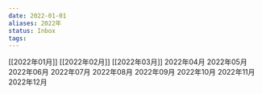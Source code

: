 ```yaml
---
date: 2022-01-01
aliases: 2022年
status: Inbox
tags:
---
```


[[2022年01月]]
[[2022年02月]]
[[2022年03月]]
2022年04月
2022年05月
2022年06月
2022年07月
2022年08月
2022年09月
2022年10月
2022年11月
2022年12月